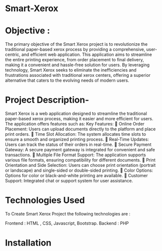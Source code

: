 # Smart-Xerox

# Objective :    
The primary objective of the Smart Xerox project is to revolutionize the traditional paper-based 
xerox process by providing a comprehensive, user-centric, and efficient web application. This 
application aims to streamline the entire printing experience, from order placement to final 
delivery, making it a convenient and hassle-free solution for users. By leveraging technology, 
Smart Xerox seeks to eliminate the inefficiencies and frustrations associated with traditional xerox 
centers, offering a superior alternative that caters to the evolving needs of modern users. 

# Project Description-    
Smart Xerox is a web application designed to streamline the traditional paper-based xerox 
process, making it easier and more efficient for users. The application offers features such as: 
Key Features: 
 Online Order Placement: Users can upload documents directly to the platform and place 
print orders. 
 Time Slot Allocation: The system allocates time slots to ensure a smooth and organized 
printing process. 
 Real-Time Updates: Users can track the status of their orders in real-time. 
 Secure Payment Gateway: A secure payment gateway is integrated for convenient and 
safe transactions. 
 Multiple File Format Support: The application supports various file formats, ensuring 
compatibility for different documents. 
 Print Orientation and Side Selection: Users can choose print orientation (portrait or 
landscape) and single-sided or double-sided printing. 
 Color Options: Options for color or black-and-white printing are available. 
 Customer Support: Integrated chat or support system for user assistance. 

# Technologies Used

To Create Smart Xerox Project the following technologies are :

Frontend : HTML , CSS, Javascript, Bootstrap.
Backend : PHP


# Installation



